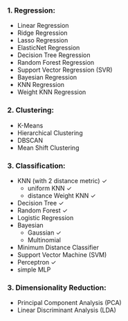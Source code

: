 ### 1. Regression:
- Linear Regression 
- Ridge Regression 
- Lasso Regression 
- ElasticNet Regression 
- Decision Tree Regression
- Random Forest Regression
- Support Vector Regression (SVR)
- Bayesian Regression  
- KNN Regression 
- Weight KNN Regression 

### 2. Clustering:
- K-Means
- Hierarchical Clustering
- DBSCAN
- Mean Shift Clustering

### 3. Classification:

- KNN (with 2 distance metric) ✓
    - uniform KNN ✓
    - distance Weight KNN ✓
- Decision Tree ✓
- Random Forest ✓
- Logistic Regression 
- Bayesian 
    - Gaussian ✓
    - Multinomial
- Minimum Distance Classifier 
- Support Vector Machine (SVM)
- Perceptron ✓
- simple MLP

### 3. Dimensionality Reduction:
- Principal Component Analysis (PCA)
- Linear Discriminant Analysis (LDA)
